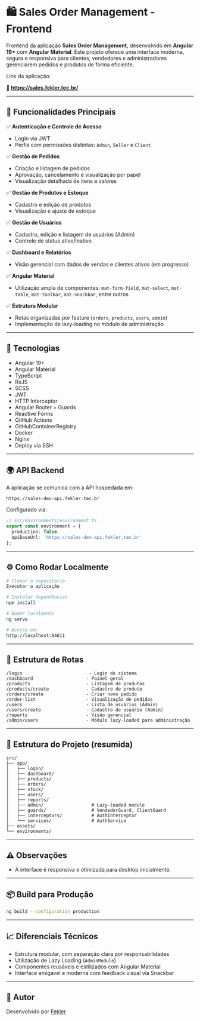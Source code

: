 # 🛍️ Sales Order Management - Frontend

Frontend da aplicação **Sales Order Management**, desenvolvido em **Angular 19+** com **Angular Material**. Este projeto oferece uma interface moderna, segura e responsiva para clientes, vendedores e administradores gerenciarem pedidos e produtos de forma eficiente.

Link da aplicação:

**🔗 https://sales.fekler.tec.br/** 

---

## 🚀 Funcionalidades Principais

✅ **Autenticação e Controle de Acesso**
- Login via JWT
- Perfis com permissões distintas: `Admin`, `Seller` e `Client`

✅ **Gestão de Pedidos**
- Criação e listagem de pedidos
- Aprovação, cancelamento e visualização por papel
- Visualização detalhada de itens e valores

✅ **Gestão de Produtos e Estoque**
- Cadastro e edição de produtos
- Visualização e ajuste de estoque

✅ **Gestão de Usuários**
- Cadastro, edição e listagem de usuários (Admin)
- Controle de status ativo/inativo

✅ **Dashboard e Relatórios**
- Visão gerencial com dados de vendas e clientes ativos (em progresso)

✅ **Angular Material**
- Utilização ampla de componentes: `mat-form-field`, `mat-select`, `mat-table`, `mat-toolbar`, `mat-snackbar`, entre outros

✅ **Estrutura Modular**
- Rotas organizadas por feature (`orders`, `products`, `users`, `admin`)
- Implementação de lazy-loading no módulo de administração

---

## 🧱 Tecnologias

- Angular 19+
- Angular Material
- TypeScript
- RxJS
- SCSS
- JWT
- HTTP Interceptor 
- Angular Router + Guards
- Reactive Forms
- GitHub Actions
- GitHubContainerRegistry
- Docker
- Nginx
- Deploy via SSH

---

## 🌍 API Backend

A aplicação se comunica com a API hospedada em:

```
https://sales-dev-api.fekler.tec.br
```

Configurado via:

```ts
// src/environments/environment.ts
export const environment = {
  production: false,
  apiBaseUrl: 'https://sales-dev-api.fekler.tec.br'
};
```

---

## ⚙️ Como Rodar Localmente

```bash
# Clonar o repositório
Executar a aplicação

# Instalar dependências
npm install

# Rodar localmente
ng serve

# Acesse em:
http://localhost:64611
```

---

## 🔐 Estrutura de Rotas

```text
/login                         - Login do sistema
/dashboard                    - Painel geral
/products                     - Listagem de produtos
/products/create              - Cadastro de produto
/orders/create                - Criar novo pedido
/order-list                   - Visualização de pedidos
/users                        - Lista de usuários (Admin)
/users/create                 - Cadastro de usuário (Admin)
/reports                      - Visão gerencial
/admin/users                  - Módulo lazy-loaded para administração
```

---

## 📂 Estrutura do Projeto (resumida)

```
src/
├── app/
│   ├── login/
│   ├── dashboard/
│   ├── products/
│   ├── orders/
│   ├── stock/
│   ├── users/
│   ├── reports/
│   ├── admin/                  # Lazy-loaded module
│   ├── guards/                 # VendedorGuard, ClientGuard
│   ├── interceptors/           # AuthInterceptor
│   └── services/               # AuthService
├── assets/
└── environments/
```

---

## ⚠️ Observações


- A interface é responsiva e otimizada para desktop inicialmente.

---

## 📦 Build para Produção

```bash
ng build --configuration production
```

---

## 📈 Diferenciais Técnicos

- Estrutura modular, com separação clara por responsabilidades
- Utilização de Lazy Loading (`AdminModule`)
- Componentes reusáveis e estilizados com Angular Material
- Interface amigável e moderna com feedback visual via Snackbar

---

## 👤 Autor

Desenvolvido por [Fekler](https://github.com/fekler)
